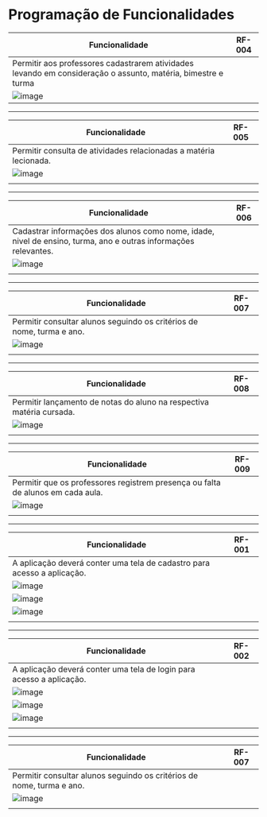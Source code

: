 # Programação de Funcionalidades

|Funcionalidade    | RF-004           | 
|------------------|-------------------------------|
|Permitir aos professores cadastrarem atividades levando em consideração o assunto, matéria, bimestre e turma| 
|![image](img/Funcionalidades/AtividadeCadastro.png)|


---
|Funcionalidade    | RF-005        | 
|------------------|-------------------------------|
|Permitir consulta de atividades relacionadas a matéria lecionada.| 
|![image](img/Funcionalidades/AtividadeCadastro2.png)|
|| 

---
|Funcionalidade    | RF-006        | 
|------------------|-------------------------------|
|Cadastrar informações dos alunos como nome, idade, nivel de ensino, turma, ano e outras informações relevantes.| 
|![image](img/Funcionalidades/AlunoCadastro.png)|
|| 

---
|Funcionalidade    | RF-007        | 
|------------------|-------------------------------|
|Permitir consultar alunos seguindo os critérios de nome, turma e ano.| 
|![image](img/Funcionalidades/AlunoCadastro2.png)|
|| 

---
|Funcionalidade    | RF-008        | 
|------------------|-------------------------------|
|Permitir lançamento de notas do aluno na respectiva matéria cursada.| 
|![image](img/Funcionalidades/NotasAluno.png)|
|| 

---
|Funcionalidade    | RF-009        | 
|------------------|-------------------------------|
|Permitir que os professores registrem presença ou falta de alunos em cada aula.| 
|![image](img/Funcionalidades/Frequencia.png)|
|| 

---
|Funcionalidade    | RF-001        | 
|------------------|-------------------------------|
|A aplicação deverá conter uma tela de cadastro para acesso a aplicação.| 
|![image](img/Funcionalidades/Mobile_1.png)|
|![image](img/Funcionalidades/Mobile_2.png)|
|![image](img/Funcionalidades/Mobile_3.png)|
|| 

---
|Funcionalidade    | RF-002        | 
|------------------|-------------------------------|
|A aplicação deverá conter uma tela de login para acesso a aplicação.| 
|![image](img/Funcionalidades/Mobile_4.png)|
|![image](img/Funcionalidades/Mobile_5.png)|
|![image](img/Funcionalidades/Mobile_6.png)|
|| 

---
|Funcionalidade    | RF-007        | 
|------------------|-------------------------------|
|Permitir consultar alunos seguindo os critérios de nome, turma e ano.| 
|![image](img/Funcionalidades/Mobile_7.png)|
|| 
